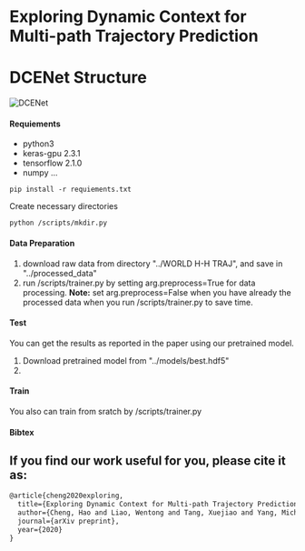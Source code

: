 Exploring  Dynamic  Context  for  Multi-path  Trajectory  Prediction
===


DCENet Structure
===
![DCENet](https://github.com/tanjatang/DCENet/blob/master/pipeline/pipeline.png)


#### Requiements
* python3
* keras-gpu 2.3.1
* tensorflow 2.1.0
* numpy
...

```
pip install -r requiements.txt

```
Create necessary directories
```
python /scripts/mkdir.py
```
 
#### Data Preparation
1. download raw data from directory "../WORLD H-H TRAJ", and save in "../processed_data"
2. run /scripts/trainer.py by setting arg.preprocess=True for data processing.
**Note:** set arg.preprocess=False when you have already the processed data when you run /scripts/trainer.py to save time.

#### Test
You can get the results as reported in the paper using our pretrained model.
1. Download pretrained model from "../models/best.hdf5"
2. 

#### Train
You also can train from sratch by /scripts/trainer.py



#### Bibtex

If you find our work useful for you, please cite it as:
----
```html
@article{cheng2020exploring,
  title={Exploring Dynamic Context for Multi-path Trajectory Prediction},
  author={Cheng, Hao and Liao, Wentong and Tang, Xuejiao and Yang, Michael Ying and Sester, Monika and Rosenhahn, Bodo},
  journal={arXiv preprint},
  year={2020}
}
```
